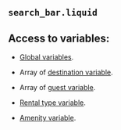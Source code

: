 ## `search_bar.liquid`

## Access to variables:  

* [Global variables](/reference/variables/global/).  

* Array of [destination variable](/reference/variables/destination/).  

* Array of [guest variable](/reference/variables/guest/).  

* [Rental type variable](/reference/variables/rental_type/).  

* [Amenity variable](/reference/variables/amenity/).  

